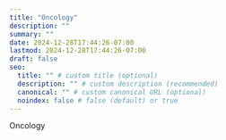 ```yaml
---
title: "Oncology"
description: ""
summary: ""
date: 2024-12-28T17:44:26-07:00
lastmod: 2024-12-28T17:44:26-07:00
draft: false
seo:
  title: "" # custom title (optional)
  description: "" # custom description (recommended)
  canonical: "" # custom canonical URL (optional)
  noindex: false # false (default) or true
---
```

Oncology
